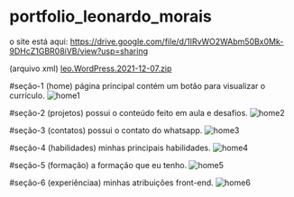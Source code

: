 # portfolio_leonardo_morais
o site está aqui: 
https://drive.google.com/file/d/1IRvWO2WAbm50Bx0Mk-9DHcZ1GBR08iVB/view?usp=sharing

(arquivo xml)
[leo.WordPress.2021-12-07.zip](https://github.com/leonardomoraisrp/portfolio_leonardo_morais/files/7670820/leo.WordPress.2021-12-07.zip)

#seção-1 (home) página principal contém um botão para visualizar o currículo.
![home1](https://user-images.githubusercontent.com/94178073/145088540-333bebd2-aacd-4426-92fb-e218d9e93469.PNG)

#seção-2 (projetos) possui o conteúdo feito em aula e desafios.
![home2](https://user-images.githubusercontent.com/94178073/145088585-e1c397d8-f75c-46da-acd1-c278b91c14d2.PNG)

#seção-3 (contatos) possui o contato do whatsapp.
![home3](https://user-images.githubusercontent.com/94178073/145088628-9e08f35f-0ca8-4c8a-9af5-d67bfd3d0bcc.PNG)

#seção-4 (habilidades) minhas principais habilidades.
![home4](https://user-images.githubusercontent.com/94178073/145088657-b7949b24-ef47-4c62-9449-2cd20fa9b608.PNG)

#seção-5 (formação) a formação que eu tenho.
![home5](https://user-images.githubusercontent.com/94178073/145088682-36e8871d-2aa6-4372-ac58-5b1810bb37f3.PNG)

#seção-6 (experiênciaa) minhas atribuições front-end.
![home6](https://user-images.githubusercontent.com/94178073/145088776-807cf8a1-8824-4562-bd4b-44b031b27662.PNG)
